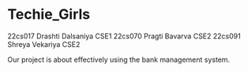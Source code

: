 # Techie_Girls
22cs017 Drashti Dalsaniya CSE1
22cs070 Pragti Bavarva CSE2
22cs091 Shreya Vekariya CSE2

Our project is about effectively using the bank management system. 
